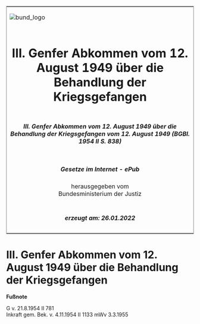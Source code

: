 <span id="DECKBLATT.html"></span>

<table border="0" frame="border" width="100%">

<tr valign="top">

<td align="left">

![bund\_logo](BfJ_2021_Web_de_de.gif)

</td>

<td align="right">

 

</td>

</tr>

<tr align="center" valign="middle">

<td colspan="2">

# III. Genfer Abkommen vom 12. August 1949 über die Behandlung der Kriegsgefangen

</td>

</tr>

<tr align="center" valign="middle">

<td colspan="2">

##### III. Genfer Abkommen vom 12. August 1949 über die Behandlung der Kriegsgefangen vom 12. August 1949 (BGBl. 1954 II S. 838)

</td>

</tr>

<tr align="center" valign="middle">

<td colspan="2">

  
  

##### Gesetze im Internet - ePub  
  
herausgegeben vom  
Bundesministerium der Justiz

</td>

</tr>

<tr align="center" valign="bottom">

<td colspan="2">

  
  

##### erzeugt am: 26.01.2022

</td>

</tr>

</table>

<span id="BJNR208380954.html"></span>

# III. Genfer Abkommen vom 12. August 1949 über die Behandlung der Kriegsgefangen

<div>

  
**Fußnote**

<div class="jnhtml">

<div>

<div class="jurAbsatz">

G v. 21.8.1954 II 781  
Inkraft gem. Bek. v. 4.11.1954 II 1133 mWv 3.3.1955

</div>

</div>

</div>

</div>
